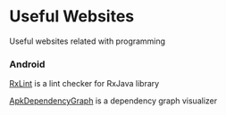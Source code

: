 # Useful Websites
Useful websites related with programming

### Android
[RxLint](https://bitbucket.org/littlerobots/rxlint) is a lint checker for RxJava library

[ApkDependencyGraph](https://github.com/alexzaitsev/apk-dependency-graph) is a dependency graph visualizer


